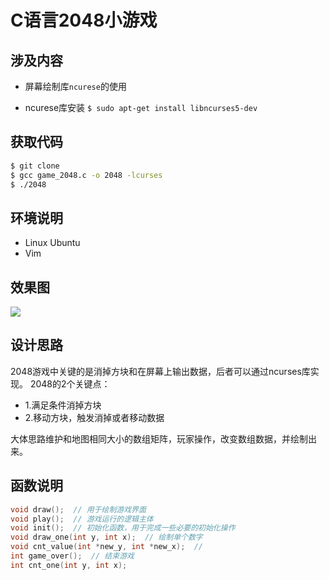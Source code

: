 ﻿# C语言2048小游戏
## 涉及内容
* 屏幕绘制库`ncurese`的使用

* ncurese库安装
`$ sudo apt-get install libncurses5-dev`

## 获取代码
```sh
$ git clone 
$ gcc game_2048.c -o 2048 -lcurses
$ ./2048
```

## 环境说明
* Linux Ubuntu
* Vim

## 效果图
![](http://oo8jzybo8.bkt.clouddn.com/2048.gif)

## 设计思路
2048游戏中关键的是消掉方块和在屏幕上输出数据，后者可以通过ncurses库实现。
2048的2个关键点：
* 1.满足条件消掉方块
* 2.移动方块，触发消掉或者移动数据

大体思路维护和地图相同大小的数组矩阵，玩家操作，改变数组数据，并绘制出来。

## 函数说明
```c
void draw();  // 用于绘制游戏界面
void play();  // 游戏运行的逻辑主体
void init();  // 初始化函数，用于完成一些必要的初始化操作
void draw_one(int y, int x);  // 绘制单个数字
void cnt_value(int *new_y, int *new_x);  // 
int game_over();  // 结束游戏
int cnt_one(int y, int x);  
```
